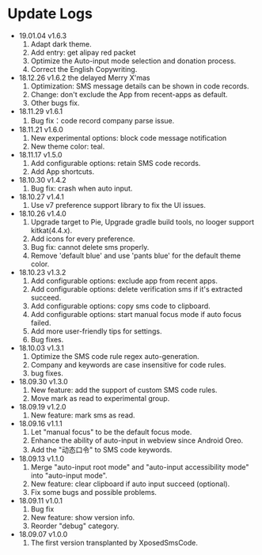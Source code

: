 # Update Logs
- 19.01.04 v1.6.3
  1. Adapt dark theme.
  2. Add entry: get alipay red packet
  3. Optimize the Auto-input mode selection and donation process.
  4. Correct the English Copywriting.
- 18.12.26 v1.6.2 the delayed Merry X'mas
  1. Optimization: SMS message details can be shown in code records.
  2. Change: don't exclude the App from recent-apps as default.
  3. Other bugs fix.
- 18.11.29 v1.6.1
  1. Bug fix：code record company parse issue.
- 18.11.21 v1.6.0
  1. New experimental options: block code message notification
  2. New theme color: teal.
- 18.11.17 v1.5.0
  1. Add configurable options: retain SMS code records.
  2. Add App shortcuts.
- 18.10.30 v1.4.2
  1. Bug fix: crash when auto input.
- 18.10.27 v1.4.1
  1. Use v7 preference support library to fix the UI issues.
- 18.10.26 v1.4.0
  1. Upgrade target to Pie, Upgrade gradle build tools, no looger support kitkat(4.4.x).
  2. Add icons for every preference.
  3. Bug fix: cannot delete sms properly.
  4. Remove 'default blue' and use 'pants blue' for the default theme color.
- 18.10.23 v1.3.2
  1. Add configurable options: exclude app from recent apps.
  2. Add configurable options: delete verification sms if it's extracted succeed.
  3. Add configurable options: copy sms code to clipboard.
  4. Add configurable options: start manual focus mode if auto focus failed.
  5. Add more user-friendly tips for settings.
  6. Bug fixes.
- 18.10.03 v1.3.1
  1. Optimize the SMS code rule regex auto-generation.
  2. Company and keywords are case insensitive for code rules.
  3. bug fixes.
- 18.09.30 v1.3.0
  1. New feature: add the support of custom SMS code rules.
  2. Move mark as read to experimental group.
- 18.09.19 v1.2.0
  1. New feature: mark sms as read.
- 18.09.16 v1.1.1
  1. Let "manual focus" to be the default focus mode.
  2. Enhance the ability of auto-input in webview since Android Oreo.
  3. Add the "动态口令" to SMS code keywords.
- 18.09.13 v1.1.0
  1. Merge "auto-input root mode" and "auto-input accessibility mode" into "auto-input mode".
  2. New feature: clear clipboard if auto input succeed (optional).
  3. Fix some bugs and possible problems.
- 18.09.11 v1.0.1
  1. Bug fix
  2. New feature: show version info.
  3. Reorder "debug" category.
- 18.09.07 v1.0.0
  1. The first version transplanted by XposedSmsCode.